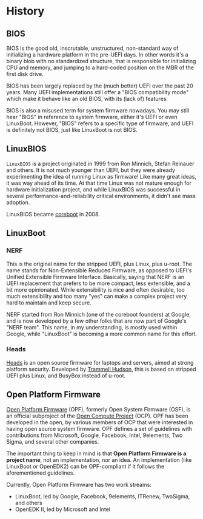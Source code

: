 # History

## BIOS

BIOS is the good old, inscrutable, unstructured, non-standard way of
initializing a hardware platform in the pre-UEFI days. In other words it's a
binary blob with no standardized structure, that is responsible for
initializing CPU and memory, and jumping to a hard-coded position on the MBR of
the first disk drive.

BIOS has been largely replaced by the (much better) UEFI over the past 20
years. Many UEFI implementations still offer a "BIOS compatibility mode" which
make it behave like an old BIOS, with its (lack of) features.

BIOS is also a misused term for system firmware nowadays. You may still hear
"BIOS" in reference to system firmware, either it's UEFI or even LinuxBoot.
However, "BIOS" refers to a specific type of firmware, and UEFI is definitely
not BIOS, just like LinuxBoot is not BIOS.

## LinuxBIOS

`LinuxBIOS` is a project originated in 1999 from Ron Minnich, Stefan Reinauer
and others. It is not much younger than UEFI, but they were already
experimenting the idea of running Linux as firmware! Like many great ideas, it
was way ahead of its time. At that time Linux was not mature enough for
hardware initialization project, and while LinuxBIOS was successful in several
performance-and-reliability critical environments, it didn't see mass adoption.

LinuxBIOS became [coreboot](https://www.coreboot.org/) in 2008.

## LinuxBoot

### NERF

This is the original name for the stripped UEFI, plus Linux, plus u-root. The
name stands for Non-Extensible Reduced Firmware, as opposed to UEFI's Unified
Extensible Firmware Interface. Basically, saying that NERF is an UEFI
replacement that prefers to be more compact, less extensible, and a bit more
opinionated. While extensibility is nice and often desirable, too much
extensibility and too many "yes" can make a complex project very hard to
maintain and keep secure.

NERF started from Ron Minnich (one of the coreboot founders) at Google, and is
now developed by a few other folks that are now part of Google's "NERF team".
This name, in my understanding, is mostly used within Google, while "LinuxBoot"
is becoming a more common name for this effort.

### Heads

[Heads](https://trmm.net/Heads) is an open source firmware for laptops and
servers, aimed at strong platform security. Developed by [Trammell
Hudson](https://twitter.com/qrs), this is based on stripped UEFI plus Linux,
and BusyBox instead of u-root.

## Open Platform Firmware

[Open Platform
Firmware](https://www.opencompute.org/projects/open-system-firmware) (OPF),
formerly Open System Firmware (OSF), is an official subproject of the [Open
Compute Project](https://www.opencompute.org) (OCP). OPF has been developed in
the open, by various members of OCP that were interested in having open source
system firmware. OPF defines a set of guidelines with contributions from
Microsoft, Google, Facebook, Intel, 9elements, Two Sigma, and several other
companies.

The important thing to keep in mind is that **Open Platform Firmware is a project
name**, not an implementation, nor an idea. An implementation (like LinuxBoot
or OpenEDK2) can be OPF-compliant if it follows the aforementioned guidelines.

Currently, Open Platform Firmware has two work streams:

* LinuxBoot, led by Google, Facebook, 9elements, ITRenew, TwoSigma, and others
* OpenEDK II, led by Microsoft and Intel
